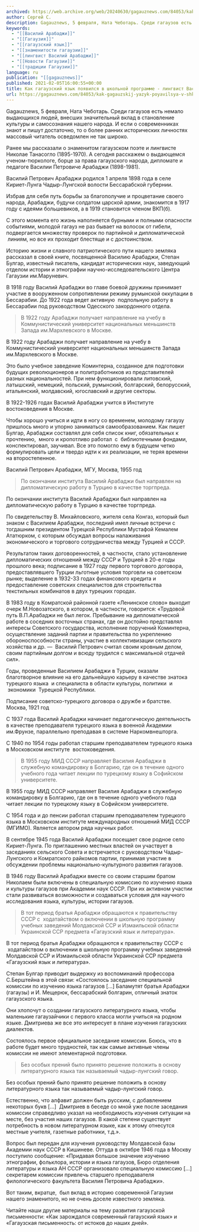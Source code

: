 ```yaml
---
archived: https://web.archive.org/web/20240630/gagauznews.com/84053/kak-gagauzskij-yazyk-poyavilsya-v-shkolnoj-programme-lingvist-vasilij-arabadzhi.html
author: Сергей С.
description: Gagauznews, 5 февраля, Ната Чеботарь. Среди гагаузов есть немало выдающихся людей, внесших значительный вклад в становление культуры и самосознания нашего народа. И если о современниках знают и пишут достаточно, то о более ранних исторических личностях  массовый читатель осведомлен не так широко. Ранее мы рассказали о знаменитом гагаузском поэте и лингвисте Николае Танасогло (1895-1970). А сегодня расскажем о выдающемся ученом-тюркологе, борце за права гагаузского народа, дипломате и педагоге Василии Петровиче Арабаджи (1898-1981). Василий Петрович Арабаджи родился 1 апреля 1898 года в селе Кириет-Лунга Чадыр-Лунгской волости Бессарабской губернии. Избрав для себя путь борьбы за благополучие и процветание своего народа, Арабаджи, будучи солдатом […]
keywords:
  - "[[Василий Арабаджи]]"
  - "[[Гагаузия]]"
  - "[[гагаузский язык]]"
  - "[[знаменитости гагаузии]]"
  - "[[лингвист Василий Арабаджи]]"
  - "[[Новости Гагаузии]]"
  - "[[традиции Гагаузии]]"
language: ru
publication: "[[gagauznews]]"
published: 2021-02-05T16:00:55+00:00
title: Как гагаузский язык появился в школьной программе - лингвист Василий Арабаджи
url: https://gagauznews.com/84053/kak-gagauzskij-yazyk-poyavilsya-v-shkolnoj-programme-lingvist-vasilij-arabadzhi.html
---
```


Gagauznews, 5 февраля, Ната Чеботарь. Среди гагаузов есть немало выдающихся людей, внесших значительный вклад в становление культуры и самосознания нашего народа. И если о современниках знают и пишут достаточно, то о более ранних исторических личностях  массовый читатель осведомлен не так широко.

Ранее мы рассказали о знаменитом гагаузском поэте и лингвисте Николае Танасогло (1895-1970). А сегодня расскажем о выдающемся ученом-тюркологе, борце за права гагаузского народа, дипломате и педагоге Василии Петровиче Арабаджи (1898-1981).

Василий Петрович Арабаджи родился 1 апреля 1898 года в селе Кириет-Лунга Чадыр-Лунгской волости Бессарабской губернии.

Избрав для себя путь борьбы за благополучие и процветание своего народа, Арабаджи, будучи солдатом царской армии, знакомится в 1917 году с идеями большевиков, а в 1919 становится членом ВКП(б).

С этого момента его жизнь наполняется бурными и полными опасности событиями, молодой гагауз не раз бывает на волосок от гибели, подвергается множеству проверок по партийной и дипломатической  линиям, но все их проходит блестяще и с достоинством.

Историю жизни и славного патриотического пути нашего земляка рассказал в своей книге, посвященной Василию Арабаджи, Степан Булгар, известный писатель, кандидат исторических наук, заведующий отделом истории и этнографии научно-исследовательского Центра Гагаузии им.Маруневич.

В 1918 году Василий Арабаджи во главе боевой дружины принимает участие в вооруженном сопротивлении режиму румынской оккупации в Бессарабии. До 1922 года ведет активную  подпольную работу в Бессарабии под руководством Одесского закордонного отдела.

> В 1922 году Арабаджи получает направление на учебу в Коммунистический университет национальных меньшинств Запада им.Мархлевского в Москве.

В 1922 году Арабаджи получает направление на учебу в Коммунистический университет национальных меньшинств Запада им.Мархлевского в Москве.

Это было учебное заведение Коминтерна, созданное для подготовки будущих революционеров и политработников из представителей разных национальностей. При нем функционировали литовский, латышский, немецкий, польский, румынский, болгарский, белорусский, итальянский, молдавский, югославский и другие секторы.

В 1922-1926 годах Василий Арабаджи учится в Институте востоковедения в Москве.

Чтобы хорошо учиться и идти в ногу со временем, молодому гагаузу пришлось много и упорно заниматься самообразованием. Как пишет Булгар, Арабаджи составлял для себя список книг, обязательных к прочтению,  много и кропотливо работал  с  библиотечными фондами, конспектировал, заучивал. Все это помогло ему в будущем четко формулировать цели и твердо идти к их реализации, не теряя времени на второстепенное.

Василий Петрович Арабаджи, МГУ, Москва, 1955 год

> По окончании института Василий Арабаджи был направлен на дипломатическую работу в Турцию в качестве торгпреда.

По окончании института Василий Арабаджи был направлен на дипломатическую работу в Турцию в качестве торгпреда.

По свидетельству В. Михайловского, жителя села Конгаз, который был знаком с Василием Арабаджи, последний имел личные встречи с тогдашним президентом Турецкой Республики Мустафой Кемалем Ататюрком, с которым обсуждал вопросы налаживания экономического и торгового сотрудничества между Турцией и СССР.

Результатом таких договоренностей, в частности, стало установление дипломатических отношений между СССР и Турцией в 20-е годы прошлого века; подписание в 1927 году первого торгового договора, предоставлявшего Турции льготные условия торговли на советском рынке; выделение в 1932-33 годах финансового кредита и предоставление советских специалистов для строительства текстильных комбинатов в двух турецких городах.

В 1983 году в Комратской районной газете «Ленинское слово» выходит очерк М.Новозатского, в котором, в частности, говорится: «Трудовой путь В.П.Арабаджи не был легок. Пребывание на дипломатической работе в соседних восточных странах, где он достойно представлял интересы Советского государства, исполнение поручений Коминтерна, осуществление заданий партии и правительства по укреплению обороноспособности страны, участие в коллективизации сельского хозяйства и др. —  Василий Петрович считал своим кровным делом, своим партийным долгом и всюду трудился с максимальной отдачей сил».

Годы, проведенные Василием Арабаджи в Турции, оказали благотворное влияние на его дальнейшую карьеру в качестве знатока турецкого языка  и специалиста в области культуры, политики  и  экономики  Турецкой Республики.

Подписание советско-турецкого договора о дружбе и братстве. Москва, 1921 год

С 1937 года Василий Арабаджи начинает педагогическую деятельность в качестве преподавателя турецкого языка в военной Академии им.Фрунзе, параллельно преподавая в системе Наркомвнешторга.

С 1940 по 1954 годы работал старшим преподавателем турецкого языка в Московском институте  востоковедения.

> В 1955 году МИД СССР направляет Василия Арабаджи в служебную командировку в Болгарию, где он в течение одного учебного года читает лекции по турецкому языку в Софийском университете.

В 1955 году МИД СССР направляет Василия Арабаджи в служебную командировку в Болгарию, где он в течение одного учебного года читает лекции по турецкому языку в Софийском университете.

С 1954 года и до пенсии работал старшим преподавателем турецкого языка в Московском институте международных отношений МИД СССР (МГИМО). Является автором ряда научных работ.

В сентябре 1945 года Василий Арабаджи посещает свое родное село Кириет-Лунга. По приглашению местных властей он участвует в заседаниях сельского Совета и встречается с руководством Чадыр-Лунгского и Комратского райкомов партии, принимая участие в обсуждении проблемы национально-культурного развития гагаузов.

В 1946 году Василий Арабаджи вместе со своим старшим братом Николаем были включены в специальную комиссию по изучению языка и культуры гагаузов при Академии наук СССР. При их активном участии стали развиваться возможности и создаваться условия для научного исследования языка, культуры, истории гагаузов.

> В тот период братья Арабаджи обращаются к правительству СССР с  ходатайством о включении в школьную программу учебных заведений Молдавской ССР и Измаильской области Украинской ССР предмета «Гагаузский язык и литература».

В тот период братья Арабаджи обращаются к правительству СССР с  ходатайством о включении в школьную программу учебных заведений Молдавской ССР и Измаильской области Украинской ССР предмета «Гагаузский язык и литература».

Степан Булгар приводит выдержку из воспоминаний профессора С.Берштейна в этой связи: «Состоялось заседание специальной комиссии по изучению языка гагаузов […] Баламутят братья Арабаджи (гагаузы) и И. Мещерюк, бессарабский болгарин, отличный знаток гагаузского языка.

Они хлопочут о создании гагаузского литературного языка, чтобы маленькие гагаузайчики с первого класса могли учиться на родном языке. Дмитриева же все это интересует в плане изучения гагаузских диалектов.

Состоялось первое официальное заседание комиссии. Боюсь, что в работе будет много трудностей, так как самые активные члены комиссии не имеют элементарной подготовки.

> Без особых прений было принято решение положить в основу литературного языка так называемый чадыр-лунгский говор.

Без особых прений было принято решение положить в основу литературного языка так называемый чадыр-лунгский говор.

Естественно, что алфавит должен быть русским, с добавлением некоторых букв […]  Дмитриев в беседе со мной уже после заседания комиссии справедливо указал на необходимость изучения ситуации на месте, без участия наших гагаузов. В какой степени существует потребность в новом литературном языке, как к этому отнесутся местные учителя, газетные работники, т.д.».

Вопрос был передан для изучения руководству Молдавской базы Академии наук СССР в Кишиневе. Оттуда в октябре 1946 года в Москву поступило сообщение: «Придавая большое значение изучению этнографии, фольклора, истории и языка гагаузов, Бюро отделения литературы и языка АН СССР организовало специальную комиссию […] секретарем комиссии привлечь старшего преподавателя филологического факультета Василия Петровича Арабаджи».

Вот таким, вкратце,  был вклад в историю современной Гагаузии нашего знаменитого, но не очень доселе известного земляка.

Читайте наши другие материалы на тему развития гагаузской письменности: «Как зарождался современный гагаузский язык» и «Гагаузская письменность: от истоков до наших дней».